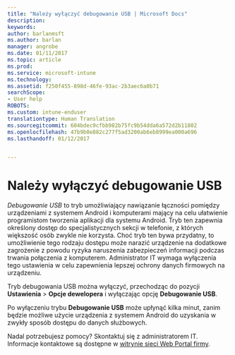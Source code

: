 ```yaml
---
title: "Należy wyłączyć debugowanie USB | Microsoft Docs"
description: 
keywords: 
author: barlanmsft
ms.author: barlan
manager: angrobe
ms.date: 01/11/2017
ms.topic: article
ms.prod: 
ms.service: microsoft-intune
ms.technology: 
ms.assetid: f250f455-898d-46fe-93ac-2b3aec6a0b71
searchScope:
- User help
ROBOTS: 
ms.custom: intune-enduser
translationtype: Human Translation
ms.sourcegitcommit: 604bdec9cfbb982b75fc9b54dda6a572d2b11802
ms.openlocfilehash: 47b9b0e882c277f5ad3200ab6eb8999ea000a696
ms.lasthandoff: 01/12/2017


---
```


# <a name="you-need-to-turn-off-usb-debugging"></a>Należy wyłączyć debugowanie USB

_Debugowanie USB_ to tryb umożliwiający nawiązanie łączności pomiędzy urządzeniami z systemem Android i komputerami mający na celu ułatwienie programistom tworzenia aplikacji dla systemu Android. Tryb ten zapewnia określony dostęp do specjalistycznych sekcji w telefonie, z których większość osób zwykle nie korzysta. Choć tryb ten bywa przydatny, to umożliwienie tego rodzaju dostępu może narazić urządzenie na dodatkowe zagrożenie z powodu ryzyka naruszenia zabezpieczeń informacji podczas trwania połączenia z komputerem. Administrator IT wymaga wyłączenia tego ustawienia w celu zapewnienia lepszej ochrony danych firmowych na urządzeniu.

Tryb debugowania USB można wyłączyć, przechodząc do pozycji **Ustawienia** > **Opcje dewelopera** i wyłączając opcję **Debugowanie USB**.

Po wyłączeniu trybu **Debugowanie USB** może upłynąć kilka minut, zanim będzie możliwe użycie urządzenia z systemem Android do uzyskania w zwykły sposób dostępu do danych służbowych.

Nadal potrzebujesz pomocy? Skontaktuj się z administratorem IT. Informacje kontaktowe są dostępne w [witrynie sieci Web Portal firmy](http://portal.manage.microsoft.com).

